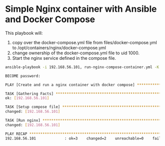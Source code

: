 # Simple Nginx container with Ansible and Docker Compose

This playbook will:  

1. copy over the docker-compose.yml file from files/docker-compose.yml to /opt/containers/nginx/docker-compose.yml
2. change ownership of the docker-compose.yml file to uid 1000.  
3. Start the nginx service defined in the compose file.  
  
```bash
ansible-playbook -i 192.168.56.101, run-nginx-compose-container.yml -K

BECOME password: 

PLAY [Create and run a nginx container with docker compose] ****************************************************************

TASK [Gathering Facts] *****************************************************************************************************
ok: [192.168.56.101]

TASK [Setup compose file] **************************************************************************************************
changed: [192.168.56.101]

TASK [Run nginx] ***********************************************************************************************************
changed: [192.168.56.101]

PLAY RECAP *****************************************************************************************************************
192.168.56.101             : ok=3    changed=2    unreachable=0    failed=0    skipped=0    rescued=0    ignored=0   
```
